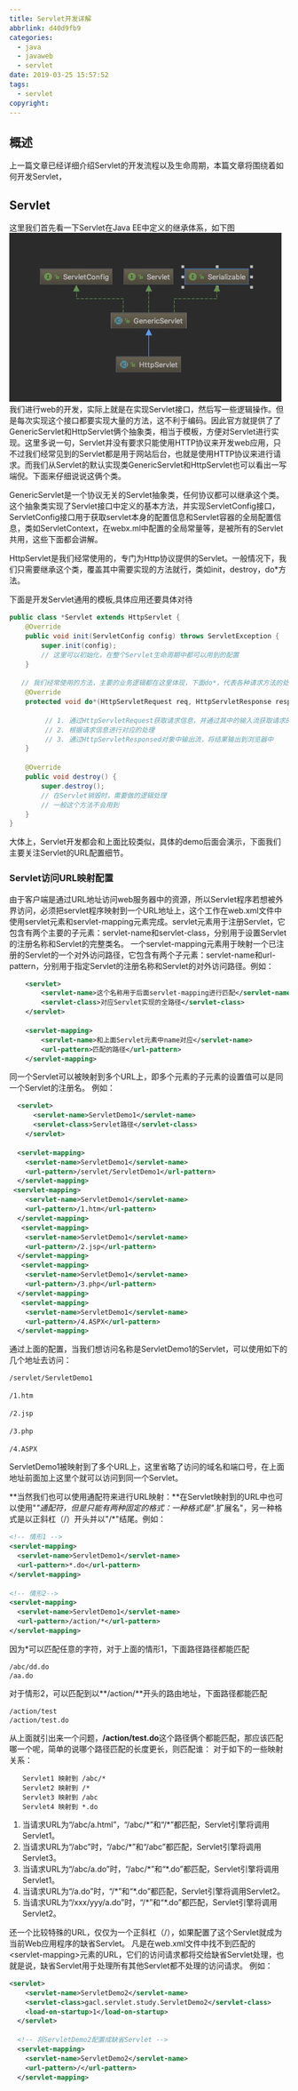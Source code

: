 ```yaml
---
title: Servlet开发详解
abbrlink: d40d9fb9
categories:
  - java
  - javaweb
  - servlet
date: 2019-03-25 15:57:52
tags:
  - servlet
copyright:
---
```

## 概述
上一篇文章已经详细介绍Servlet的开发流程以及生命周期，本篇文章将围绕着如何开发Servlet，
<!-- more -->
## Servlet 
这里我们首先看一下Servlet在Java EE中定义的继承体系，如下图
![servlet](/source/images/servlet.png)
我们进行web的开发，实际上就是在实现Servlet接口，然后写一些逻辑操作。但是每次实现这个接口都要实现大量的方法，这不利于编码。因此官方就提供了了GenericServlet和HttpServlet俩个抽象类，相当于模板，方便对Servlet进行实现。这里多说一句，Servlet并没有要求只能使用HTTP协议来开发web应用，只不过我们经常见到的Servlet都是用于网站后台，也就是使用HTTP协议来进行请求。而我们从Servlet的默认实现类GenericServlet和HttpServlet也可以看出一写端倪。下面来仔细说说这俩个类。

GenericServlet是一个协议无关的Servlet抽象类，任何协议都可以继承这个类。这个抽象类实现了Servlet接口中定义的基本方法，并实现ServletConfig接口，ServletConfig接口用于获取servlet本身的配置信息和Servlet容器的全局配置信息，类如ServletContext，在webx.ml中配置的全局常量等，是被所有的Servlet共用，这些下面都会讲解。

HttpServlet是我们经常使用的，专门为Http协议提供的Servlet。一般情况下，我们只需要继承这个类，覆盖其中需要实现的方法就行，类如init，destroy，do*方法。

下面是开发Servlet通用的模板,具体应用还要具体对待
``` java
public class *Servlet extends HttpServlet {
    @Override
    public void init(ServletConfig config) throws ServletException {
        super.init(config);
        // 这里可以初始化，在整个Servlet生命周期中都可以用到的配置
    }

   // 我们经常使用的方法，主要的业务逻辑都在这里体现，下面do*，代表各种请求方法的处理
    @Override
    protected void do*(HttpServletRequest req, HttpServletResponse resp)  throws ServletException, IOException {

         // 1. 通过HttpServletRequest获取请求信息，并通过其中的输入流获取请求的body
         // 2. 根据请求信息进行对应的处理
         // 3. 通过HttpServletResponsed对象中输出流，将结果输出到浏览器中
    }

    @Override
    public void destroy() {
        super.destroy();
        // 在Servlet销毁时，需要做的逻辑处理
        // 一般这个方法不会用到
    }
}
```
大体上，Servlet开发都会和上面比较类似，具体的demo后面会演示，下面我们主要关注Servlet的URL配置细节。
### Servlet访问URL映射配置
由于客户端是通过URL地址访问web服务器中的资源，所以Servlet程序若想被外界访问，必须把servlet程序映射到一个URL地址上，这个工作在web.xml文件中使用servlet元素和servlet-mapping元素完成。servlet元素用于注册Servlet，它包含有两个主要的子元素：servlet-name和servlet-class，分别用于设置Servlet的注册名称和Servlet的完整类名。
一个servlet-mapping元素用于映射一个已注册的Servlet的一个对外访问路径，它包含有两个子元素：servlet-name和url-pattern，分别用于指定Servlet的注册名称和Servlet的对外访问路径。例如：
``` xml
    <servlet>
        <servlet-name>这个名称用于后面servlet-mapping进行匹配</servlet-name>
        <servlet-class>对应Servlet实现的全路径</servlet-class>
    </servlet>

    <servlet-mapping>
        <servlet-name>和上面Servlet元素中name对应</servlet-name>
        <url-pattern>匹配的路径</url-pattern>
    </servlet-mapping>
```
同一个Servlet可以被映射到多个URL上，即多个<servlet-mapping>元素的<servlet-name>子元素的设置值可以是同一个Servlet的注册名。 例如：
``` xml
  <servlet>
      <servlet-name>ServletDemo1</servlet-name>
      <servlet-class>Servlet路径</servlet-class>
    </servlet>

  <servlet-mapping>
    <servlet-name>ServletDemo1</servlet-name>
    <url-pattern>/servlet/ServletDemo1</url-pattern>
  </servlet-mapping>
 <servlet-mapping>
    <servlet-name>ServletDemo1</servlet-name>
    <url-pattern>/1.htm</url-pattern>
  </servlet-mapping>
   <servlet-mapping>
    <servlet-name>ServletDemo1</servlet-name>
    <url-pattern>/2.jsp</url-pattern>
  </servlet-mapping>
   <servlet-mapping>
    <servlet-name>ServletDemo1</servlet-name>
    <url-pattern>/3.php</url-pattern>
  </servlet-mapping>
   <servlet-mapping>
    <servlet-name>ServletDemo1</servlet-name>
    <url-pattern>/4.ASPX</url-pattern>
  </servlet-mapping>
```
通过上面的配置，当我们想访问名称是ServletDemo1的Servlet，可以使用如下的几个地址去访问：
```
/servlet/ServletDemo1

/1.htm

/2.jsp

/3.php

/4.ASPX
```
ServletDemo1被映射到了多个URL上，这里省略了访问的域名和端口号，在上面地址前面加上这里个就可以访问到同一个Servlet。

**当然我们也可以使用通配符来进行URL映射：**在Servlet映射到的URL中也可以使用"*"通配符，但是只能有两种固定的格式：一种格式是"*.扩展名"，另一种格式是以正斜杠（/）开头并以"/*"结尾。例如：
``` xml
<!-- 情形1 -->
<servlet-mapping>
  <servlet-name>ServletDemo1</servlet-name>
  <url-pattern>*.do</url-pattern>
</servlet-mapping>

<!-- 情形2-->
<servlet-mapping>
  <servlet-name>ServletDemo1</servlet-name>
  <url-pattern>/action/*</url-pattern>
</servlet-mapping>
```
因为*可以匹配任意的字符，对于上面的情形1，下面路径路径都能匹配
```
/abc/dd.do
/aa.do
```
对于情形2，可以匹配到以**/action/**开头的路由地址，下面路径都能匹配
```
/action/test
/action/test.do
```
从上面就引出来一个问题，**/action/test.do**这个路径俩个都能匹配，那应该匹配哪一个呢，简单的说哪个路径匹配的长度更长，则匹配谁：
对于如下的一些映射关系：
```
　　Servlet1 映射到 /abc/* 
　　Servlet2 映射到 /* 
　　Servlet3 映射到 /abc 
　　Servlet4 映射到 *.do 
```
1. 当请求URL为“/abc/a.html”，“/abc/\*”和“/\*”都匹配，Servlet引擎将调用Servlet1。
2. 当请求URL为“/abc”时，“/abc/\*”和“/abc”都匹配，Servlet引擎将调用Servlet3。
3. 当请求URL为“/abc/a.do”时，“/abc/\*”和“*.do”都匹配，Servlet引擎将调用Servlet1。
4. 当请求URL为“/a.do”时，“/\*”和“*.do”都匹配，Servlet引擎将调用Servlet2。
5. 当请求URL为“/xxx/yyy/a.do”时，“/\*”和“*.do”都匹配，Servlet引擎将调用Servlet2。

还一个比较特殊的URL，仅仅为一个正斜杠（/），如果配置了这个Servlet就成为当前Web应用程序的缺省Servlet。 凡是在web.xml文件中找不到匹配的\<servlet-mapping\>元素的URL，它们的访问请求都将交给缺省Servlet处理，也就是说，缺省Servlet用于处理所有其他Servlet都不处理的访问请求。 例如：
``` xml
<servlet>
    <servlet-name>ServletDemo2</servlet-name>
    <servlet-class>gacl.servlet.study.ServletDemo2</servlet-class>
    <load-on-startup>1</load-on-startup>
  </servlet>
  
  <!-- 将ServletDemo2配置成缺省Servlet -->
  <servlet-mapping>
    <servlet-name>ServletDemo2</servlet-name>
    <url-pattern>/</url-pattern>
  </servlet-mapping>
```